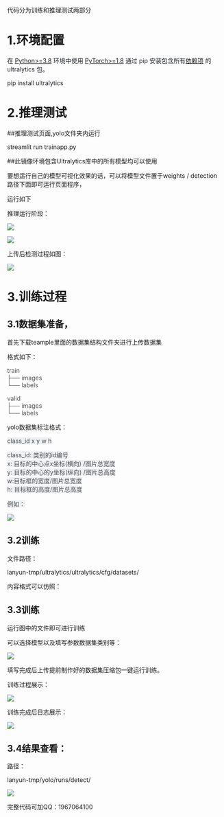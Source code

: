 代码分为训练和推理测试两部分

# 1.环境配置
<font style="color:rgb(31, 35, 40);">在 </font>[Python>=3.8](https://www.python.org/)<font style="color:rgb(31, 35, 40);"> 环境中使用 </font>[PyTorch>=1.8](https://pytorch.org/get-started/locally/)<font style="color:rgb(31, 35, 40);"> 通过 pip 安装包含所有</font>[依赖项](https://github.com/ultralytics/ultralytics/blob/main/pyproject.toml)<font style="color:rgb(31, 35, 40);"> 的 ultralytics 包。</font>

<font style="color:rgb(31, 35, 40);">pip install ultralytics</font>

# 2.推理测试
##推理测试页面,yolo文件夹内运行

streamlit run trainapp.py 

##此镜像环境包含Ultralytics库中的所有模型均可以使用

要想运行自己的模型可视化效果的话，可以将模型文件置于weights / detection路径下面即可运行页面程序，

运行如下

推理运行阶段：

![](https://cdn.nlark.com/yuque/0/2024/png/42455527/1728871795152-9609d29b-d3a8-4536-95b8-74a13b2aa747.png)

![](https://cdn.nlark.com/yuque/0/2024/png/42455527/1728871781096-3fe4a22e-6db2-446a-8a5b-29ba146791d9.png)

上传后检测过程如图：

![](https://cdn.nlark.com/yuque/0/2024/png/42455527/1728871915245-e6795c56-1190-40ed-bc7d-914ce02d1d88.png)

# 3.训练过程
## 3.1数据集准备，
首先下载teample里面的数据集结构文件夹进行上传数据集

格式如下：

<font style="color:rgb(79, 79, 79);">train  
</font><font style="color:rgb(79, 79, 79);">├── images  
</font><font style="color:rgb(79, 79, 79);">└── labels</font>

<font style="color:rgb(79, 79, 79);">valid  
</font><font style="color:rgb(79, 79, 79);">├── images  
</font><font style="color:rgb(79, 79, 79);">└── labels</font>

yolo数据集标注格式：

<font style="color:rgb(79, 79, 79);background-color:rgb(238, 240, 244);">class_id        x                y            w           h</font>

<font style="color:rgb(79, 79, 79);background-color:rgb(238, 240, 244);"></font>

<font style="color:rgb(79, 79, 79);background-color:rgb(238, 240, 244);">class_id: 类别的id编号  
</font><font style="color:rgb(79, 79, 79);background-color:rgb(238, 240, 244);">x: 目标的中心点x坐标(横向) /图片总宽度  
</font><font style="color:rgb(79, 79, 79);background-color:rgb(238, 240, 244);">y: 目标的中心的y坐标(纵向) /图片总高度  
</font><font style="color:rgb(79, 79, 79);background-color:rgb(238, 240, 244);">w:目标框的宽度/图片总宽度  
</font><font style="color:rgb(79, 79, 79);background-color:rgb(238, 240, 244);">h: 目标框的高度/图片总高度</font>

<font style="color:rgb(79, 79, 79);background-color:rgb(238, 240, 244);">例如：</font>

![](https://cdn.nlark.com/yuque/0/2024/png/42455527/1728872233101-d847f10a-6737-4955-a7b7-d2f6410445d0.png)

## 3.2训练
文件路径：

lanyun-tmp/ultralytics/ultralytics/cfg/datasets/

内容格式可以仿照：

## 3.3训练
运行图中的文件即可进行训练

可以选择模型以及填写参数数据集类别等：

![](https://cdn.nlark.com/yuque/0/2024/png/42455527/1729058361121-2cf5bba7-220b-4681-b2d7-d507ed973779.png)

填写完成后上传提前制作好的数据集压缩包一键运行训练。

训练过程展示：

![](https://cdn.nlark.com/yuque/0/2024/png/42455527/1729058471800-e52b6430-3818-475a-991e-eaec3c783cc7.png)

训练完成后日志展示：

![](https://cdn.nlark.com/yuque/0/2024/png/42455527/1729058620937-f06a1eb5-a522-4961-9f1f-d86c1026bff3.png)





## 3.4结果查看：
路径：

lanyun-tmp/yolo/runs/detect/

![](https://cdn.nlark.com/yuque/0/2024/png/42455527/1728872799431-c0958850-f12e-4e6b-b3db-70a80068cafc.png)

完整代码可加QQ：1967064100

